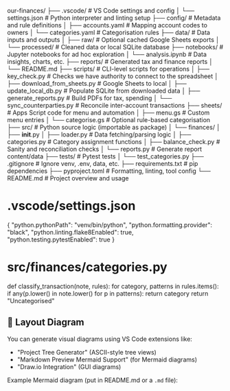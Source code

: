 our-finances/
├── .vscode/                      # VS Code settings and config
│   └── settings.json             # Python interpreter and linting setup
├── config/                       # Metadata and rule definitions
│   ├── accounts.yaml             # Mapping account codes to owners
│   └── categories.yaml           # Categorisation rules
├── data/                         # Data inputs and outputs
│   ├── raw/                      # Optional cached Google Sheets exports
│   └── processed/                # Cleaned data or local SQLite database
├── notebooks/                    # Jupyter notebooks for ad hoc exploration
│   └── analysis.ipynb            # Data insights, charts, etc.
├── reports/                      # Generated tax and finance reports
│   └── README.md
├── scripts/                      # CLI-level scripts for operations
│   ├── key_check.py              # Checks we have authority to connect to the spreadsheet
│   ├── download_from_sheets.py   # Google Sheets to local
│   ├── update_local_db.py        # Populate SQLite from downloaded data
│   ├── generate_reports.py       # Build PDFs for tax, spending
│   └── sync_counterparties.py    # Reconcile inter-account transactions
├── sheets/                       # Apps Script code for menu and automation
│   ├── menu.gs                   # Custom menu entries
│   └── categorise.gs             # Optional rule-based categorisation
├── src/                          # Python source logic (importable as package)
│   └── finances/
│       ├── __init__.py
│       ├── loader.py             # Data fetching/parsing logic
│       ├── categories.py         # Category assignment functions
│       ├── balance_check.py      # Sanity and reconciliation checks
│       └── reports.py            # Generate report content/data
├── tests/                          # Pytest tests
│   └── test_categories.py
├── .gitignore                      # Ignore venv, .env, data, etc.
├── requirements.txt                # pip dependencies
├── pyproject.toml                  # Formatting, linting, tool config
└── README.md                       # Project overview and usage



# .vscode/settings.json
{
  "python.pythonPath": "venv/bin/python",
  "python.formatting.provider": "black",
  "python.linting.flake8Enabled": true,
  "python.testing.pytestEnabled": true
}


# src/finances/categories.py
def classify_transaction(note, rules):
    for category, patterns in rules.items():
        if any(p.lower() in note.lower() for p in patterns):
            return category
    return "Uncategorised"




## 🧩 Layout Diagram
You can generate visual diagrams using VS Code extensions like:
- "Project Tree Generator" (ASCII-style tree views)
- "Markdown Preview Mermaid Support" (for Mermaid diagrams)
- "Draw.io Integration" (GUI diagrams)

Example Mermaid diagram (put in README.md or a `.md` file):


